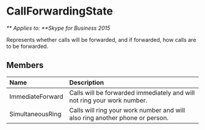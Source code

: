 
# CallForwardingState


_** Applies to: **Skype for Business 2015_

Represents whether calls will be forwarded, and if forwarded, how calls are to be forwarded.

## Members



| <strong>Name</strong> | <strong>Description</strong>                                                 |
|:----------------------|:-----------------------------------------------------------------------------|
| ImmediateForward      | Calls will be forwarded immediately and will not ring your work number.      |
| SimultaneousRing      | Calls will ring your work number and will also ring another phone or person. |

